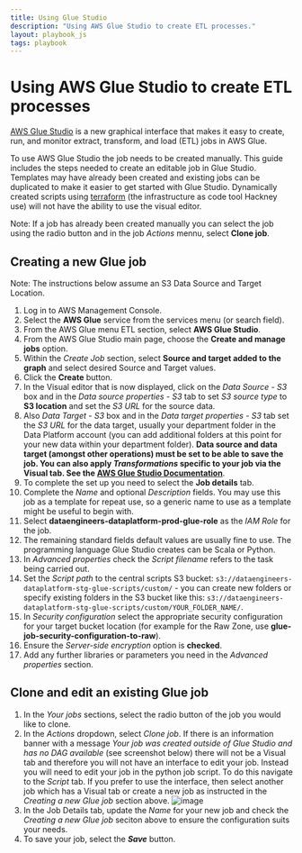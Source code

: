```yaml
---
title: Using Glue Studio
description: "Using AWS Glue Studio to create ETL processes."
layout: playbook_js
tags: playbook
---
```


# Using AWS Glue Studio to create ETL processes

[AWS Glue Studio](https://docs.aws.amazon.com/glue/latest/ug/what-is-glue-studio.html) is a new graphical interface that makes it easy to create, run, and monitor extract, transform, and load (ETL) jobs in AWS Glue.

To use AWS Glue Studio the job needs to be created manually. This guide includes the steps needed to create an editable job in Glue Studio. Templates may have already been created and existing jobs can be duplicated to make it easier to get started with Glue Studio. Dynamically created scripts using [terraform](https://www.terraform.io/) (the infrastructure as code tool Hackney use) will not have the ability to use the visual editor.

Note: If a job has already been created manually you can select the job using the radio button and in the job _Actions_ mennu, select **Clone job**.

## Creating a new Glue job
Note: The instructions below assume an S3 Data Source and Target Location.

1. Log in to AWS Management Console.
2. Select the **AWS Glue** service from the services menu (or search field).
3. From the AWS Glue menu ETL section, select **AWS Glue Studio**.
4. From the AWS Glue Studio main page, choose the **Create and manage jobs** option.
5. Within the _Create Job_ section, select **Source and target added to the graph** and select desired Source and Target values.
6. Click the **Create** button.
7. In the Visual editor that is now displayed, click on the _Data Source - S3_ box and in the _Data source properties - S3_ tab to set _S3 source type_ to **S3 location** and set the _S3 URL_ for the source data.
8. Also _Data Target - S3_ box and in the _Data target properties - S3_ tab set the _S3 URL_ for the data target, usually your department folder in the Data Platform account (you can add additional folders at this point for your new data within your department folder). **Data source and data target (amongst other operations) must be set to be able to save the job. You can also apply _Transformations_ specific to your job via the Visual tab. See the [AWS Glue Studio Documentation](https://docs.aws.amazon.com/glue/latest/ug/edit-nodes-chapter.html)**.
9. To complete the set up you need to select the **Job details** tab.
10. Complete the _Name_ and optional _Description_ fields. You may use this job as a template for repeat use, so a generic name to use as a template might be useful to begin with.
11. Select **dataengineers-dataplatform-prod-glue-role** as the _IAM Role_ for the job.
12. The remaining standard fields default values are usually fine to use. The programming language Glue Studio creates can be Scala or Python.
13. In _Advanced properties_ check the _Script filename_ refers to the task being carried out.
14. Set the _Script path_ to the central scripts S3 bucket: `s3://dataengineers-dataplatform-stg-glue-scripts/custom/` - you can create new folders or specify existing folders in the S3 bucket like this: `s3://dataengineers-dataplatform-stg-glue-scripts/custom/YOUR_FOLDER_NAME/`.
15. In _Security configuration_ select the appropriate security configuration for your target bucket location (for example for the Raw Zone, use **glue-job-security-configuration-to-raw**).
16. Ensure the _Server-side encryption_ option is **checked**.
17. Add any further libraries or parameters you need in the _Advanced properties_ section.

## Clone and edit an existing Glue job

1. In the _Your jobs_ sections, select the radio button of the job you would like to clone.
2. In the _Actions_ dropdown, select _Clone job_. If there is an information banner with a message _Your job was created outside of Glue Studio and has no DAG available_ (see screenshot below) there will not be a Visual tab and therefore you will not have an interface to edit your job. Instead you will need to edit your job in the python job script. To do this navigate to the _Script_ tab. If you prefer to use the interface, then select another job which has a Visual tab or create a new job as instructed in the _Creating a new Glue job_ section above.
![image](https://user-images.githubusercontent.com/46002877/114702251-bcac0500-9d1b-11eb-8475-814523fd58dc.png)
3. In the Job Details tab, update the _Name_ for your new job and check the _Creating a new Glue job_ seciton above to ensure the configuration suits your needs.
4. To save your job, select the **_Save_** button.

